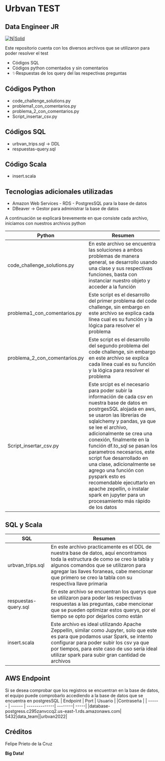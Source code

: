 # Urbvan TEST 
## Data Engineer JR

[![N|Solid](https://cdn-images-1.medium.com/max/1200/1*7NVWswT3PWnDx9p99p_0ZA.png)](https://nodesource.com/products/nsolid)



Este repositorio cuenta con los diversos archivos que se utilizaron para poder resolver el test

- Códigos SQL
- Códigos python comentados y sin comentarios
- ✨Respuestas de los query del las respectivas preguntas

## Códigos Python

- code_challenge_solutions.py
- problema1_con_comentarios.py
- problema_2_con_comentarios.py
- Script_insertar_csv.py

## Códigos SQL
- urbvan_trips.sql -> DDL
- respuestas-query.sql

## Código Scala
- insert.scala


## Tecnologias adicionales utilizadas
- Amazon Web Services - RDS - PostgresSQL para la base de datos
- DBeaver -> Gestor para administrar la base de datos

A continuación se explicará brevemente en que consiste cada archivo, iniciamos con nuestros archivos python


| Python | Resumen |
| ------ | ------ |
| code_challenge_solutions.py | En este archivo se encuentra las soluciones a ambos problemas de manera general, se desarrollo usando una clase y sus respectivas funciones, basta con instanciar nuestro objeto y acceder a la función |
| problema1_con_comentarios.py | Este script es el desarrollo del primer problema del code challenge, sin embargo en este archivo se explica cada línea cual es su función y la lógica para resolver el problema |
| problema_2_con_comentarios.py |Este script es el desarrollo del segundo problema del code challenge, sin embargo en este archivo se explica cada línea cual es su función y la lógica para resolver el problema  |
| Script_insertar_csv.py | Este srcipt es el necesario para poder subir la información de cada csv en nuestra base de datos en postrgesSQL alojada en aws, se usaron las librerías de sqlalchemy y pandas, ya que se lee el archivo, adicionalmente se crea una conexión, finalmente en la función df.to_sql se pasan los parametros necesarios, este script fue desarrollado en una clase, adicionalmente se agrego una función con pyspark esto es recomendable ejecuttarlo en apache zepellin, o instalar spark en jupyter para un procesamiento más rápido de los datos |

## SQL y Scala

| SQL | Resumen |
| ------ | ------ |
| urbvan_trips.sql | En este archivo practicamente es el DDL de nuestra base de datos, aquí encontramos toda la estructura de como se creo la tabla y algunos comandos que se utilizaron para agregar las llaves foraneas, cabe mencionar que primero se creo la tabla con su respectiva llave primaria|
| respuestas-query.sql | En este archivo se encuentran los querys que se utilizaron para poder las respectivas respuestas a las preguntas, cabe mencionar que se pueden optimizar estos querys, por el tiempo se opto por dejarlos como están |
| insert.scala | Este archivo es ideal utilizando Apache Zeppellin, similar como Jupyter, solo que este es para que podamos usar Spark, se intento configurar para poder subir los csv ya que por tiempos, para este caso de uso sería ideal utilizar spark para subir gran cantidad de archivos |




## AWS Endpoint
Si se desea comprobar que los registros se encuentran en la base de datos, el equipo puede comprobarlo accediendo a la base de datos que se encuentra en postgresSQL
| Endpoint | Port | Usuario | |Contraseña |
| ------ | ------ | --------------| --------| -----|
|database-postgress.c295zanvccq2.us-east-1.rds.amazonaws.com| 5432|data_team||urbvan2022|



## Créditos

Felipe Prieto de la Cruz

**Big Data!**
